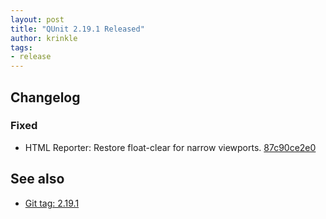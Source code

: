 ```yaml
---
layout: post
title: "QUnit 2.19.1 Released"
author: krinkle
tags:
- release
---
```


## Changelog

### Fixed

* HTML Reporter: Restore float-clear for narrow viewports. [87c90ce2e0](https://github.com/qunitjs/qunit/commit/87c90ce2e0eb03f3d10b8cec07c0ac9b3709b0d7)

## See also

* [Git tag: 2.19.1](https://github.com/qunitjs/qunit/releases/tag/2.19.1)
